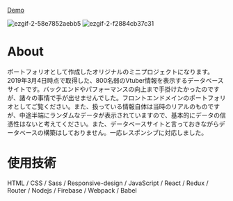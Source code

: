 [Demo](https://vtbase2.herokuapp.com/)

![ezgif-2-58e7852aebb5](https://user-images.githubusercontent.com/42392292/55475303-89274200-564e-11e9-907b-02bce513159b.gif)
![ezgif-2-f2884cb37c31](https://user-images.githubusercontent.com/42392292/55486835-f398ac00-5667-11e9-8698-ab6aadcdf689.gif)


# About
ポートフォリオとして作成したオリジナルのミニプロジェクトになります。2019年3月4日時点で取得した、800名弱のVtuber情報を表示するデータベースサイトです。バックエンドやパフォーマンスの向上まで手掛けたかったのですが、諸々の事情で手が出せませんでした。フロントエンドメインのポートフォリオとしてご覧ください。また、扱っている情報自体は当時のリアルのものですが、中途半端にランダムなデータが表示されていますので、基本的にデータの信憑性はないと考えてください。また、データベースサイトと言っておきながらデータベースの構築はしておりません。一応レスポンシブに対応しました。

# 使用技術
HTML / CSS / Sass / Responsive-design / JavaScript / React / Redux / Router / Nodejs / Firebase / Webpack / Babel
